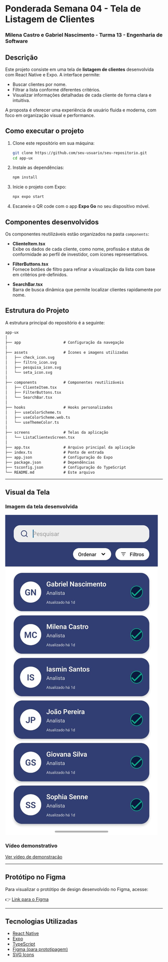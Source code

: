 # Ponderada Semana 04 -  Tela de Listagem de Clientes
### Milena Castro e Gabriel Nascimento - Turma 13 - Engenharia de Software

## Descrição

Este projeto consiste em uma tela de **listagem de clientes** desenvolvida com React Native e Expo. A interface permite:

- Buscar clientes por nome.
- Filtrar a lista conforme diferentes critérios.
- Visualizar informações detalhadas de cada cliente de forma clara e intuitiva.

A proposta é oferecer uma experiência de usuário fluida e moderna, com foco em organização visual e performance.

## Como executar o projeto

1. Clone este repositório em sua máquina:

   ```bash
   git clone https://github.com/seu-usuario/seu-repositorio.git
   cd app-ux
   ```

2. Instale as dependências:

   ```bash
   npm install
   ```

3. Inicie o projeto com Expo:

   ```bash
   npx expo start
   ```

4. Escaneie o QR code com o app **Expo Go** no seu dispositivo móvel.


## Componentes desenvolvidos

Os componentes reutilizáveis estão organizados na pasta `components`:

- **ClienteItem.tsx**  
  Exibe os dados de cada cliente, como nome, profissão e status de conformidade ao perfil de investidor, com ícones representativos.

- **FilterButtons.tsx**  
  Fornece botões de filtro para refinar a visualização da lista com base em critérios pré-definidos.

- **SearchBar.tsx**  
  Barra de busca dinâmica que permite localizar clientes rapidamente por nome.

## Estrutura do Projeto

A estrutura principal do repositório é a seguinte:

```
app-ux
│
├── app                   # Configuração da navegação
│
├── assets                # Ícones e imagens utilizadas
│   ├── check_icon.svg
│   ├── filtro_icon.svg
│   ├── pesquisa_icon.svg
│   └── seta_icon.svg
│
├── components            # Componentes reutilizáveis
│   ├── ClienteItem.tsx
│   ├── FilterButtons.tsx
│   └── SearchBar.tsx
│
├── hooks                 # Hooks personalizados
│   ├── useColorScheme.ts
│   ├── useColorScheme.web.ts
│   └── useThemeColor.ts
│
├── screens               # Telas da aplicação
│   └── ListaClientesScreen.tsx
│
├── app.tsx               # Arquivo principal da aplicação
├── index.ts              # Ponto de entrada
├── app.json              # Configuração do Expo
├── package.json          # Dependências
├── tsconfig.json         # Configuração do TypeScript
└── README.md             # Este arquivo
```

---

## Visual da Tela

### Imagem da tela desenvolvida

![Tela da aplicação](./pond_ux.jpg)

### Vídeo demonstrativo

[Ver vídeo de demonstração](./ponderada_ux_video.mp4)

---

## Protótipo no Figma

Para visualizar o protótipo de design desenvolvido no Figma, acesse:

👉 [Link para o Figma](https://www.figma.com/design/PLUVmzBsk5QnjaimY5T4HP/Pond-ux-s04-mo6?node-id=0-1&m=dev)

---

## Tecnologias Utilizadas

- [React Native](https://reactnative.dev/)
- [Expo](https://expo.dev/)
- [TypeScript](https://www.typescriptlang.org/)
- [Figma (para prototipagem)](https://www.figma.com/)
- [SVG Icons](https://developer.mozilla.org/en-US/docs/Web/SVG)